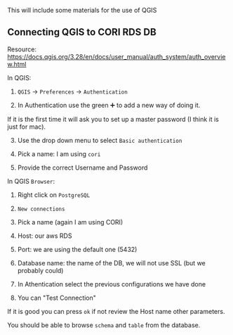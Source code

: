 This will include some materials for the use of QGIS

## Connecting QGIS to CORI RDS DB

Resource: https://docs.qgis.org/3.28/en/docs/user_manual/auth_system/auth_overview.html 

In QGIS: 

 1. `QGIS` -> `Preferences` -> `Authentication`

 2. In Authentication use the green ➕ to add a new way of doing it.

If it is the first time it will ask you to set up a master password (I think it is just for mac).

 3. Use the drop down menu to select `Basic authentication`

 4. Pick a name: I am using `cori` 

 5. Provide the correct Username and Password

In QGIS `Browser`: 

 1. Right click on `PostgreSQL` 

 2. `New connections` 

 3. Pick a name (again I am using CORI)

 4. Host: our aws RDS 

 5. Port: we are using the default one (5432)

 6. Database name: the name of the DB, we will not use SSL (but we probably could)

 7. In Athentication select the previous configurations we have done

 8.  You can "Test Connection" 

If it is good you can press `ok` if not review the Host name other parameters.

You should be able to browse `schema` and `table` from the database.
  



